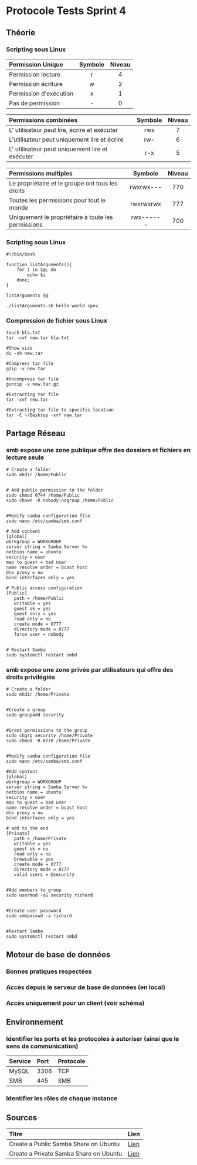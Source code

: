 # Protocole Tests Sprint 4

## Théorie

### Scripting sous Linux

| Permission Unique | Symbole | Niveau |
| :--- | :---: | :---: |
| Permission lecture | r | 4 |
| Permission écriture | w | 2 |
| Permission d'exécution | x | 1 |
| Pas de permission | - | 0 |

| Permissions combinées | Symbole | Niveau |
| :--- | :---: | :---: |
| L' utilisateur peut lire, écrire et exécuter | rwx | 7 |
| L'utilisateur peut uniquement lire et écrire | rw- | 6 |
| L' utilisateur peut uniquement lire et exécuter | r-x | 5 |

| Permissions multiples | Symbole | Niveau |
| :--- | :---: | :---: |
| Le propriétaire et le groupe ont tous les droits | rwxrwx--- | 770 |
| Toutes les permissions pour tout le monde | rwxrwxrwx | 777 |
| Uniquement le propriétaire à toute les permissions | rwx------ | 700 |

### Scripting sous Linux

```text
#!/bin/bash

function listArguments(){
    for i in $@; do
        echo $i
    done;
}

listArguments $@

./listArguments.sh hello world cpnv
```

### Compression de fichier sous Linux

```text
touch bla.txt
tar -cvf new.tar bla.txt

#Show size
du -sh new.tar

#Compress tar file
gzip -v new.tar

#Uncompress tar file
gunzip -v new.tar.gz

#Extracting tar file
tar -xvf new.tar

#Extracting tar file to specific location
tar -C ~/Desktop -xvf new.tar
```

## Partage Réseau

### smb expose une zone publique offre des dossiers et fichiers en lecture seule

```text
# Create a folder
sudo mkdir /home/Public


# Add public permission to the folder
sudo chmod 0744 /home/Public
sudo chown -R nobody:nogroup /home/Public


#Modify samba configuration file
sudo nano /etc/samba/smb.conf

# Add content
[global]
workgroup = WORKGROUP
server string = Samba Server %v
netbios name = ubuntu
security = user
map to guest = bad user
name resolve order = bcast host
dns proxy = no
bind interfaces only = yes

# Public access configuration
[Public]
   path = /home/Public
   writable = yes
   guest ok = yes
   guest only = yes
   read only = no
   create mode = 0777
   directory mode = 0777
   force user = nobody

      
# Restart Samba
sudo systemctl restart smbd
```

### smb expose une zone privée par utilisateurs qui offre des droits privilégiés

```text
# Create a folder
sudo mkdir /home/Private


#Create a group
sudo groupadd security


#Grant permissions to the group
sudo chgrp security /home/Private
sudo chmod -R 0770 /home/Private


#Modify samba configuration file
sudo nano /etc/samba/smb.conf

#Add content
[global]
workgroup = WORKGROUP
server string = Samba Server %v
netbios name = ubuntu
security = user
map to guest = bad user
name resolve order = bcast host
dns proxy = no
bind interfaces only = yes

# add to the end
[Private]
   path = /home/Private
   writable = yes
   guest ok = no
   read only = no
   browsable = yes
   create mode = 0777
   directory mode = 0777
   valid users = @security

      
#Add members to group
sudo usermod -aG security richard


#Create user password
sudo smbpasswd -a richard


#Restart Samba
sudo systemctl restart smbd
```

## Moteur de base de données

### Bonnes pratiques respectées

### Accès depuis le serveur de base de données \(en local\)

### Accès uniquement pour un client \(voir schéma\)

## Environnement

### Identifier les ports et les protocoles à autoriser \(ainsi que le sens de communication\)

| Service | Port | Protocole |
| :--- | :--- | :--- |
| MySQL | 3306 | TCP |
| SMB | 445 | SMB |

### Identifier les rôles de chaque instance

## Sources

| Titre | Lien |
| :--- | :--- |
| Create a Public Samba Share on Ubuntu | [Lien](https://websiteforstudents.com/create-public-samba-share-ubuntu-17-04-17-10/) |
| Create a Private Samba Share on Ubuntu | [Lien](https://websiteforstudents.com/create-private-samba-share-ubuntu-17-04-17-10/) |

